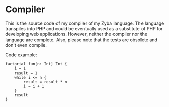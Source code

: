# Compiler
This is the source code of my compiler of my Zyba language. The language transpiles into PHP and could be eventually used as a substitute of PHP for developing web applications. However, neither the compiler nor the language are complete. Also, please note that the tests are obsolete and don't even compile.

Code example:
```
factorial fun[n: Int] Int {
    i = 1
    result = 1
    while i <= n {
        result = result * n
        i = i + 1
    }
    result
}
```
